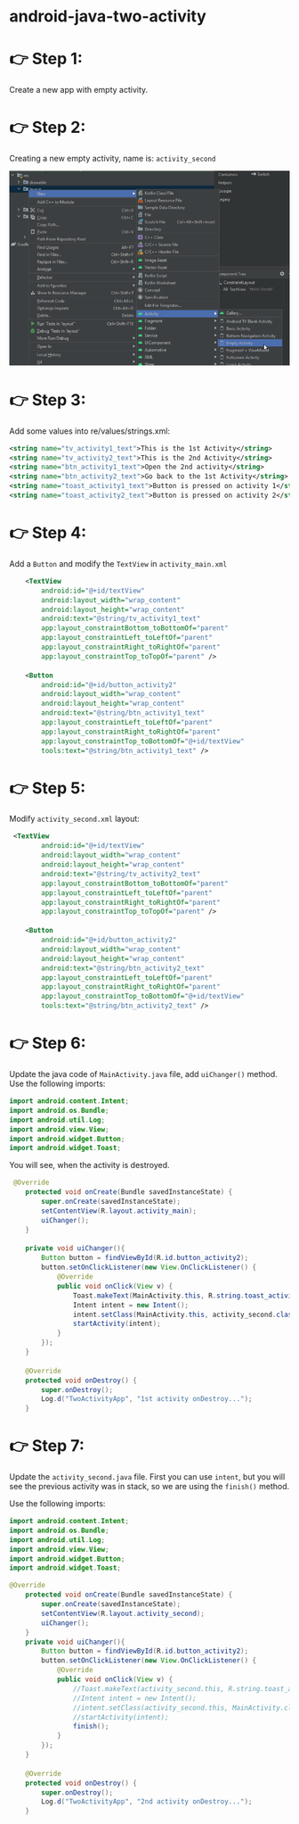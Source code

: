 # android-java-two-activity

# 👉 Step 1:
Create a new app with empty activity.

# 👉 Step 2:
Creating a new empty activity, name is: `activity_second`

![pic](assets/new_activity.png)

# 👉 Step 3:
Add some values into re/values/strings.xml:
```XML
<string name="tv_activity1_text">This is the 1st Activity</string>
<string name="tv_activity2_text">This is the 2nd Activity</string>
<string name="btn_activity1_text">Open the 2nd activity</string>
<string name="btn_activity2_text">Go back to the 1st Activity</string>
<string name="toast_activity1_text">Button is pressed on activity 1</string>
<string name="toast_activity2_text">Button is pressed on activity 2</string>
```

# 👉 Step 4:
Add a `Button` and modify the `TextView` in `activity_main.xml`
```XML
    <TextView
        android:id="@+id/textView"
        android:layout_width="wrap_content"
        android:layout_height="wrap_content"
        android:text="@string/tv_activity1_text"
        app:layout_constraintBottom_toBottomOf="parent"
        app:layout_constraintLeft_toLeftOf="parent"
        app:layout_constraintRight_toRightOf="parent"
        app:layout_constraintTop_toTopOf="parent" />

    <Button
        android:id="@+id/button_activity2"
        android:layout_width="wrap_content"
        android:layout_height="wrap_content"
        android:text="@string/btn_activity1_text"
        app:layout_constraintLeft_toLeftOf="parent"
        app:layout_constraintRight_toRightOf="parent"
        app:layout_constraintTop_toBottomOf="@+id/textView"
        tools:text="@string/btn_activity1_text" />
```

# 👉 Step 5:
Modify `activity_second.xml` layout:
```XML
 <TextView
        android:id="@+id/textView"
        android:layout_width="wrap_content"
        android:layout_height="wrap_content"
        android:text="@string/tv_activity2_text"
        app:layout_constraintBottom_toBottomOf="parent"
        app:layout_constraintLeft_toLeftOf="parent"
        app:layout_constraintRight_toRightOf="parent"
        app:layout_constraintTop_toTopOf="parent" />

    <Button
        android:id="@+id/button_activity2"
        android:layout_width="wrap_content"
        android:layout_height="wrap_content"
        android:text="@string/btn_activity2_text"
        app:layout_constraintLeft_toLeftOf="parent"
        app:layout_constraintRight_toRightOf="parent"
        app:layout_constraintTop_toBottomOf="@+id/textView"
        tools:text="@string/btn_activity2_text" />
```

# 👉 Step 6:
Update the java code of `MainActivity.java` file, add `uiChanger()` method.
Use the following imports:

```Java
import android.content.Intent;
import android.os.Bundle;
import android.util.Log;
import android.view.View;
import android.widget.Button;
import android.widget.Toast;
```
You will see, when the activity is destroyed.
```Java
 @Override
    protected void onCreate(Bundle savedInstanceState) {
        super.onCreate(savedInstanceState);
        setContentView(R.layout.activity_main);
        uiChanger();
    }

    private void uiChanger(){
        Button button = findViewById(R.id.button_activity2);
        button.setOnClickListener(new View.OnClickListener() {
            @Override
            public void onClick(View v) {
                Toast.makeText(MainActivity.this, R.string.toast_activity1_text, Toast.LENGTH_LONG).show();
                Intent intent = new Intent();
                intent.setClass(MainActivity.this, activity_second.class);
                startActivity(intent);
            }
        });
    }

    @Override
    protected void onDestroy() {
        super.onDestroy();
        Log.d("TwoActivityApp", "1st activity onDestroy...");
    }
```

# 👉 Step 7:
Update the `activity_second.java` file. First you can use `intent`, but you will see the previous activity was in stack, so we are using the `finish()` method.

Use the following imports:

```Java
import android.content.Intent;
import android.os.Bundle;
import android.util.Log;
import android.view.View;
import android.widget.Button;
import android.widget.Toast;
```

```Java
@Override
    protected void onCreate(Bundle savedInstanceState) {
        super.onCreate(savedInstanceState);
        setContentView(R.layout.activity_second);
        uiChanger();
    }
    private void uiChanger(){
        Button button = findViewById(R.id.button_activity2);
        button.setOnClickListener(new View.OnClickListener() {
            @Override
            public void onClick(View v) {
                //Toast.makeText(activity_second.this, R.string.toast_activity2_text, Toast.LENGTH_LONG).show();
                //Intent intent = new Intent();
                //intent.setClass(activity_second.this, MainActivity.class);
                //startActivity(intent);
                finish();
            }
        });
    }

    @Override
    protected void onDestroy() {
        super.onDestroy();
        Log.d("TwoActivityApp", "2nd activity onDestroy...");
    }
```